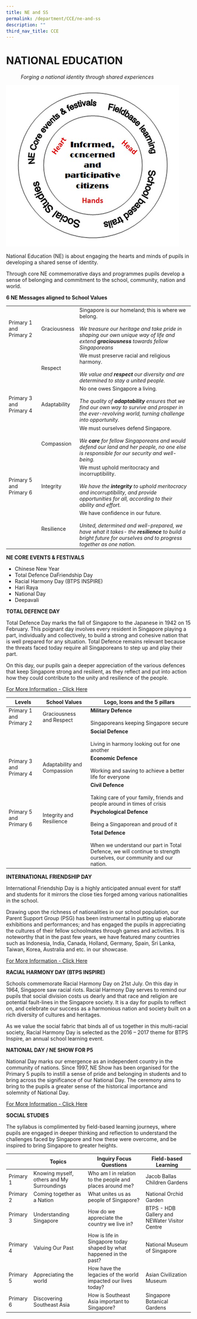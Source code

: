 ```yaml
---
title: NE and SS
permalink: /department/CCE/ne-and-ss
description: ""
third_nav_title: CCE
---
```

# NATIONAL EDUCATION

<style type="text/css">
<!--
 .tab { margin-left: 40px; }
-->
</style>

<p class="tab"><em>Forging a national identity through shared experiences</em></p>

![](/images/Head.jpeg)

National Education (NE) is about engaging the hearts and minds of pupils in developing a shared sense of identity.

Through core NE commemorative days and programmes pupils develop a sense of belonging and commitment to the school, community, nation and world.

**6 NE Messages aligned to School Values**



|  |  |  |
|---|---|---|
| Primary 1  and  Primary 2  | Graciousness | Singapore is our homeland; this is where we belong.  <br><br><em>We treasure our heritage and take pride in shaping our own unique way of life and extend <strong>graciousness</strong> towards fellow Singaporeans  |
|  | Respect | We must preserve racial and religious harmony.    <br><br><em>We value and <strong>respect</strong> our diversity and are determined to stay a united people.</em>  |
| Primary 3  and  Primary 4  | Adaptability | No one owes Singapore a living.    <br><br><em>The quality of <strong>adaptability</strong> ensures that we find our own way to survive and prosper in the ever-revolving world, turning challenge into opportunity.</em>  |
|  | Compassion | We must ourselves defend Singapore.    <br><br><em>We <strong>care</strong> for fellow Singaporeans and would defend our land and her people, no one else is responsible for our security and well-being.</em>  |
| Primary 5  and  Primary 6  | Integrity | We must uphold meritocracy and incorruptibility.    <br><br><em>We have the <strong>integrity</strong> to uphold meritocracy and incorruptibility, and provide opportunities for all, according to their ability and effort.</em>  |
|  | Resilience | We have confidence in our future.    <br><br><em>United, determined and well-prepared, we have what it takes- the <strong>resilience</strong> to build a bright future for ourselves and to progress together as one nation.</em>  |

**NE CORE EVENTS & FESTIVALS**
* Chinese New Year
* Total Defence DaFriendship Day
* Racial Harmony Day (BTPS INSPIRE)
* Hari Raya
* National Day
* Deepavali 

**TOTAL DEFENCE DAY**

Total Defence Day marks the fall of Singapore to the Japanese in 1942 on 15 February. This poignant day involves every resident in Singapore playing a part, individually and collectively, to build a strong and cohesive nation that is well prepared for any situation. Total Defence remains relevant because the threats faced today require all Singaporeans to step up and play their part.

On this day, our pupils gain a deeper appreciation of the various defences that keep Singapore strong and resilient, as they reflect and put into action how they could contribute to the unity and resilience of the people.

[For More Information - Click Here](https://sites.google.com/moe.edu.sg/btpstdd/home)



| Levels | School Values | Logo, Icons and the 5 pillars |
|---|---|---|
| Primary 1 and  Primary 2  | Graciousness and  Respect  | <strong>Military Defence</strong>  <br><br>Singaporeans keeping Singapore secure  |
|  |  | <strong>Social Defence</strong>  <br><br> Living in harmony looking out for one another  |
| Primary 3 and  Primary 4  | Adaptability and  Compassion  | <strong>Economic Defence</strong>   <br><br>Working and saving to achieve a better life for everyone  |
|  |  | <strong>Civil Defence</strong>   <br><br>Taking care of your family, friends and people around in times of crisis  |
| Primary 5 and  Primary 6  | Integrity and  Resilience  | <strong>Psychological Defence</strong>   <br><br>Being a Singaporean and proud of it  |
|  |  | <strong>Total Defence</strong>   <br><br>When we understand our part in Total Defence, we will continue to strength ourselves, our community and our nation.  |



**INTERNATIONAL FRIENDSHIP DAY**

International Friendship Day is a highly anticipated annual event for staff and students for it mirrors the close ties forged among various nationalities in the school.

Drawing upon the richness of nationalities in our school population, our Parent Support Group (PSG) has been instrumental in putting up elaborate exhibitions and performances; and has engaged the pupils in appreciating the cultures of their fellow schoolmates through games and activities. It is noteworthy that in the past few years, we have featured many countries such as Indonesia, India, Canada, Holland, Germany, Spain, Sri Lanka, Taiwan, Korea, Australia and etc. in our showcase.

[For More Information - Click Here](https://sites.google.com/moe.edu.sg/btpsifd/ifdbtps)

**RACIAL HARMONY DAY (BTPS INSPIRE)**

Schools commemorate Racial Harmony Day on 21st July. On this day in 1964, Singapore saw racial riots. Racial Harmony Day serves to remind our pupils that social division costs us dearly and that race and religion are potential fault-lines in the Singapore society. It is a day for pupils to reflect on, and celebrate our success as a harmonious nation and society built on a rich diversity of cultures and heritages.

As we value the social fabric that binds all of us together in this multi-racial society, Racial Harmony Day is selected as the 2016 – 2017 theme for BTPS Inspire, an annual school learning event.

**NATIONAL DAY / NE SHOW FOR P5**

National Day marks our emergence as an independent country in the community of nations. Since 1997, NE Show has been organised for the Primary 5 pupils to instill a sense of pride and belonging in students and to bring across the significance of our National Day. The ceremony aims to bring to the pupils a greater sense of the historical importance and solemnity of National Day.

[For More Information - Click Here](https://sites.google.com/moe.edu.sg/btpsinspire2020/btps-inspire-2020)

**SOCIAL STUDIES**

The syllabus is complimented by field-based learning journeys, where pupils are engaged in deeper thinking and reflection to understand the challenges faced by Singapore and how these were overcome, and be inspired to bring Singapore to greater heights.



|  | Topics | Inquiry Focus Questions | Field-based Learning |
|---|---|---|---|
| Primary 1 | Knowing myself, others and My Surroundings | Who am I in relation to the people and places around me? | Jacob Ballas Children Gardens |
| Primary 2 | Coming together as a Nation | What unites us as people of Singapore? | National Orchid Garden |
| Primary 3 | Understanding Singapore | How do we appreciate the country we live in? | BTPS - HDB Gallery and  NEWater Visitor Centre  |
| Primary 4 | Valuing Our Past | How is life in Singapore today shaped by what happened in the past? | National Museum of Singapore |
| Primary 5 | Appreciating the world | How have the legacies of the world impacted our lives today? | Asian Civilization Museum |
| Primary 6 | Discovering Southeast Asia | How is Southeast Asia important to Singapore? | Singapore Botanical Gardens |
